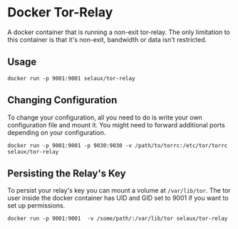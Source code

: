 # Docker Tor-Relay

A docker container that is running a non-exit tor-relay. The only limitation
to this container is that it's non-exit, bandwidth or data isn't restricted.

## Usage

```
docker run -p 9001:9001 selaux/tor-relay
```

## Changing Configuration

To change your configuration, all you need to do is write your own configuration
file and mount it. You might need to forward additional ports depending on your
configuration.

```
docker run -p 9001:9001 -p 9030:9030 -v /path/to/torrc:/etc/tor/torrc selaux/tor-relay
```

## Persisting the Relay's Key

To persist your relay's key you can mount a volume at ```/var/lib/tor```.
The tor user inside the docker container has UID and GID set to 9001 if you
want to set up permissions.

```
docker run -p 9001:9001  -v /some/path/:/var/lib/tor selaux/tor-relay
```
